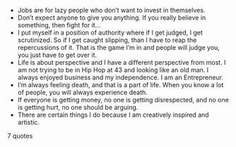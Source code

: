  - Jobs are for lazy people who don’t want to invest in themselves.
 - Don’t expect anyone to give you anything. If you really believe in something, then fight for it...
 - I put myself in a position of authority where if I get judged, I get scrutinized. So if I get caught slipping, than I have to reap the repercussions of it. That is the game I’m in and people will judge you, you just have to get over it.
 - Life is about perspective and I have a different perspective from most. I am not trying to be in Hip Hop at 43 and looking like an old man. I always enjoyed business and my independence. I am an Entrepreneur.
 - I’m always feeling death, and that is a part of life. When you know a lot of people, you will always experience death.
 - If everyone is getting money, no one is getting disrespected, and no one is getting hurt, no one should be arguing.
 - There are certain things I do because I am creatively inspired and artistic.

7 quotes